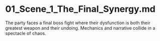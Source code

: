 # 01_Scene_1_The_Final_Synergy.md
The party faces a final boss fight where their dysfunction is both their greatest weapon and their undoing. Mechanics and narrative collide in a spectacle of chaos.
